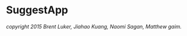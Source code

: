 # SuggestApp











###### *copyright 2015 Brent Luker, Jiahao Kuang, Naomi Sagan, Matthew gaim.*
